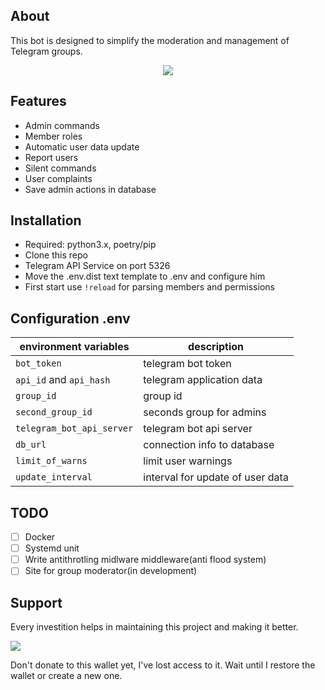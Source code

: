 ## About
This bot is designed to simplify the moderation and management of Telegram groups.

<p align="center">
    <img src="https://img.shields.io/badge/license-GPL-blue">
</p>

## Features

* Admin commands
* Member roles       
* Automatic user data update
* Report users
* Silent commands
* User complaints
* Save admin actions in database

## Installation

- Required: python3.x, poetry/pip
- Clone this repo
- Telegram API Service on port 5326
- Move the .env.dist text template to .env and configure him
- First start use `!reload` for parsing members and permissions

## Configuration .env

| environment variables         | description                      |
|-------------------------------|----------------------------------|
| `bot_token`                   | telegram bot token               |
| `api_id` and `api_hash`       | telegram application data        |
| `group_id`                    | group id                         |
| `second_group_id`             | seconds group for admins         |
| `telegram_bot_api_server`     | telegram bot api server          |
| `db_url`                      | connection info to database      |
| `limit_of_warns`              | limit user warnings              |
| `update_interval`             | interval for update of user data |    

## TODO  

- [ ] Docker
- [ ] Systemd unit
- [ ] Write antithrotling midlware middleware(anti flood system)                         
- [ ] Site for group moderator(in development)

## Support 

Every investition helps in maintaining this project and making it better.

<img src="https://img.shields.io/badge/btc-bc1qzp7q3rghzcx70534e7xf6tj0ns3dqvvnex80kf-green?logo=bitcoin">

Don't donate to this wallet yet, I've lost access to it. Wait until I restore the wallet or create a new one.
